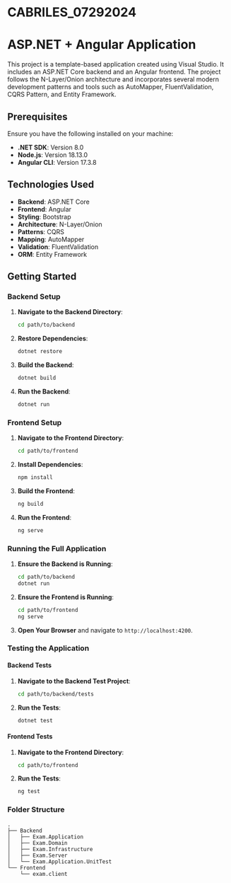 # CABRILES_07292024


# ASP.NET + Angular Application

This project is a template-based application created using Visual Studio. It includes an ASP.NET Core backend and an Angular frontend. The project follows the N-Layer/Onion architecture and incorporates several modern development patterns and tools such as AutoMapper, FluentValidation, CQRS Pattern, and Entity Framework.

## Prerequisites

Ensure you have the following installed on your machine:

- **.NET SDK**: Version 8.0
- **Node.js**: Version 18.13.0
- **Angular CLI**: Version 17.3.8

## Technologies Used

- **Backend**: ASP.NET Core
- **Frontend**: Angular
- **Styling**: Bootstrap
- **Architecture**: N-Layer/Onion
- **Patterns**: CQRS
- **Mapping**: AutoMapper
- **Validation**: FluentValidation
- **ORM**: Entity Framework

## Getting Started

### Backend Setup

1. **Navigate to the Backend Directory**:
    ```bash
    cd path/to/backend
    ```

2. **Restore Dependencies**:
    ```bash
    dotnet restore
    ```

3. **Build the Backend**:
    ```bash
    dotnet build
    ```

4. **Run the Backend**:
    ```bash
    dotnet run
    ```

### Frontend Setup

1. **Navigate to the Frontend Directory**:
    ```bash
    cd path/to/frontend
    ```

2. **Install Dependencies**:
    ```bash
    npm install
    ```

3. **Build the Frontend**:
    ```bash
    ng build
    ```

4. **Run the Frontend**:
    ```bash
    ng serve
    ```

### Running the Full Application

1. **Ensure the Backend is Running**:
    ```bash
    cd path/to/backend
    dotnet run
    ```

2. **Ensure the Frontend is Running**:
    ```bash
    cd path/to/frontend
    ng serve
    ```

3. **Open Your Browser** and navigate to `http://localhost:4200`.

### Testing the Application

#### Backend Tests

1. **Navigate to the Backend Test Project**:
    ```bash
    cd path/to/backend/tests
    ```

2. **Run the Tests**:
    ```bash
    dotnet test
    ```

#### Frontend Tests

1. **Navigate to the Frontend Directory**:
    ```bash
    cd path/to/frontend
    ```

2. **Run the Tests**:
    ```bash
    ng test
    ```

### Folder Structure

```plaintext
.
├── Backend
│   ├── Exam.Application
│   ├── Exam.Domain
│   ├── Exam.Infrastructure
│   ├── Exam.Server
│   └── Exam.Application.UnitTest
└── Frontend
    └── exam.client
